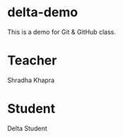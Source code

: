 # delta-demo
This is a demo for Git & GitHub class.

# Teacher
Shradha Khapra

# Student
Delta Student